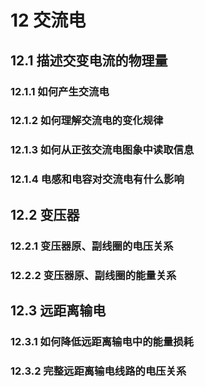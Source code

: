 # 12 交流电

## 12.1 描述交变电流的物理量

### 12.1.1 如何产生交流电

### 12.1.2 如何理解交流电的变化规律

### 12.1.3 如何从正弦交流电图象中读取信息

### 12.1.4 电感和电容对交流电有什么影响

## 12.2 变压器

### 12.2.1 变压器原、副线圈的电压关系

### 12.2.2 变压器原、副线圈的能量关系

## 12.3 远距离输电

### 12.3.1 如何降低远距离输电中的能量损耗

### 12.3.2 完整远距离输电线路的电压关系


